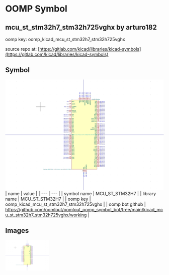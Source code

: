 # OOMP Symbol  
## mcu_st_stm32h7_stm32h725vghx  by arturo182  
  
oomp key: oomp_kicad_mcu_st_stm32h7_stm32h725vghx  
  
source repo at: [https://gitlab.com/kicad/libraries/kicad-symbols](https://gitlab.com/kicad/libraries/kicad-symbols)  
## Symbol  
  
[![working.png](working_600.png)](working.png)  
| name | value | 
| --- | --- | 
| symbol name | MCU_ST_STM32H7 | 
| library name | MCU_ST_STM32H7 | 
| oomp key | oomp_kicad_mcu_st_stm32h7_stm32h725vghx | 
| oomp bot github | https://github.com/oomlout/oomlout_oomp_symbol_bot/tree/main/kicad_mcu_st_stm32h7_stm32h725vghx/working | 
## Images  
  
[![working.png](working_140.png)](working.png)  
